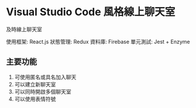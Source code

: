 # Visual Studio Code 風格線上聊天室

及時線上聊天室

使用框架: React.js
狀態管理: Redux
資料庫: Firebase
單元測試: Jest + Enzyme

## 主要功能

1. 可使用匿名或具名加入聊天
1. 可以建立新聊天室
1. 可以同時開啟多個聊天室
1. 可以使用表情符號
